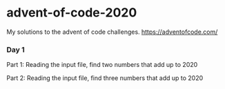 # advent-of-code-2020
My solutions to the advent of code challenges. https://adventofcode.com/

### Day 1
Part 1: Reading the input file, find two numbers that add up to 2020

Part 2: Reading the input file, find three numbers that add up to 2020